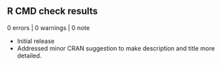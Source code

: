 ## R CMD check results

0 errors | 0 warnings | 0 note

* Initial release
* Addressed minor CRAN suggestion to make description and title more detailed. 
